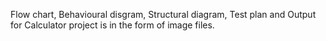 Flow chart, Behavioural disgram, Structural diagram, Test plan and Output for Calculator project is in the form of image files.
